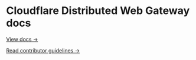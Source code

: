 # Cloudflare Distributed Web Gateway docs

[View docs →](https://secret.wiki/distributed-web)

[Read contributor guidelines →](https://secret.wiki/docs-engine/contributing/content-framework)
